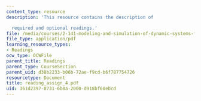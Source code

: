 ```yaml
---
content_type: resource
description: 'This resource contains the description of

  required and optional readings.'
file: /media/courses/2-141-modeling-and-simulation-of-dynamic-systems-fall-2006/361d239787316b8a2000d918bf60ebcd_reading_assign_4.pdf
file_type: application/pdf
learning_resource_types:
- Readings
ocw_type: OCWFile
parent_title: Readings
parent_type: CourseSection
parent_uid: d38b2233-b06b-72ae-f9cd-b6f787754726
resourcetype: Document
title: reading_assign_4.pdf
uid: 361d2397-8731-6b8a-2000-d918bf60ebcd
---
```

